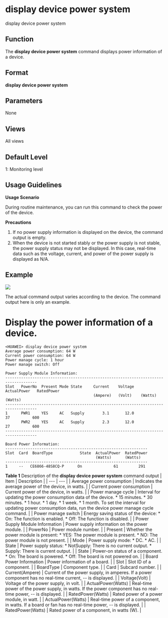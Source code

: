 display device power system
===========================

display device power system

Function
--------



The **display device power system** command displays power information of a device.




Format
------

**display device power system**


Parameters
----------

None

Views
-----

All views


Default Level
-------------

1: Monitoring level


Usage Guidelines
----------------

**Usage Scenario**

During routine maintenance, you can run this command to check the power of the device.

**Precautions**

1. If no power supply information is displayed on the device, the command output is empty.
2. When the device is not started stably or the power supply is not stable, the power supply status may not be displayed. In this case, real-time data such as the voltage, current, and power of the power supply is displayed as N/A.

Example
-------

![](../public_sys-resources/note_3.0-en-us.png) 

The actual command output varies according to the device. The command output here is only an example.


# Display the power information of a device.
```
<HUAWEI> display device power system
Average power consumption: 64 W                                                     
Current power consumption: 64 W                                                     
Power manage cycle: 1 hour                                                          
Power manage switch: Off                                                            
                                                                                    
Power Supply Module Information:                                                    
------------------------------------------------------------------------------------
Slot   PowerNo  Present Mode State     Current    Voltage   ActualPower   RatedPower
                                       (Ampere)   (Volt)    (Watts)       (Watts)   
------------------------------------------------------------------------------------
1      PWR1     YES     AC   Supply        3.1       12.0            37          600
       PWR2     YES     AC   Supply        2.3       12.0            27          600
------------------------------------------------------------------------------------
                                                                                    
Board Power Information:
---------------------------------------------------------------
Slot  Card  BoardType            State  ActualPower  RatedPower
                                        (Watts)      (Watts)
---------------------------------------------------------------
1     --   CE6866-48S8CQ-P      On              61         291

```

**Table 1** Description of the **display device power system** command output
| Item | Description |
| --- | --- |
| Average power consumption | Indicates the average power of the device, in watts. |
| Current power consumption | Current power of the device, in watts. |
| Power manage cycle | Interval for updating the power consumption data of the device.   * 15 minutes. * 30 minutes. * 1 hour. * 1 day. * 1 week. * 1 month.   To set the interval for updating power consumption data, run the device power manage cycle command. |
| Power manage switch | Energy saving status of the device:   * On: The function is enabled. * Off: The function is disabled. |
| Power Supply Module Information | Power supply information on the power module. |
| PowerNo | Power module number. |
| Present | Whether the power module is present:   * YES: The power module is present. * NO: The power module is not present. |
| Mode | Power supply mode:   * DC. * AC. |
| State | Power supply status:   * NotSupply: There is no current output. * Supply: There is current output. |
| State | Power-on status of a component.   * On: The board is powered. * Off: The board is not powered on. |
| Board Power Information | Power information of a board. |
| Slot | Slot ID of a component. |
| BoardType | Component type. |
| Card | Subcard number. |
| Current(Ampere) | Current of the power supply, in amperes. If a power component has no real-time current, -- is displayed. |
| Voltage(Volt) | Voltage of the power supply, in volt. |
| ActualPower(Watts) | Real-time power of the power supply, in watts. If the power component has no real-time power, -- is displayed. |
| RatedPower(Watts) | Rated power of a power module, in watt. |
| ActualPower(Watts) | Real-time power of a component, in watts. If a board or fan has no real-time power, -- is displayed. |
| RatedPower(Watts) | Rated power of a component, in watts (W). |